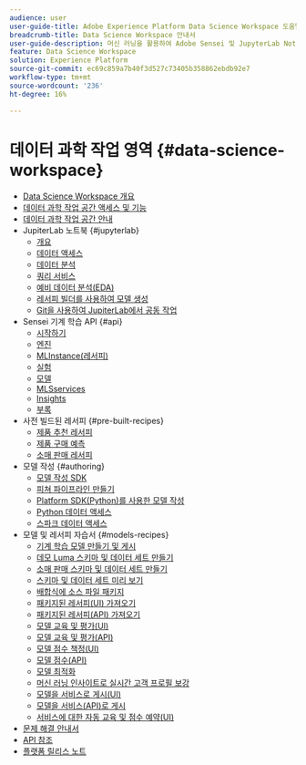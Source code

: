 ```yaml
---
audience: user
user-guide-title: Adobe Experience Platform Data Science Workspace 도움말
breadcrumb-title: Data Science Workspace 안내서
user-guide-description: 머신 러닝을 활용하여 Adobe Sensei 및 JupyterLab Notebook에서 모델과 레시피를 개발, 트레이닝 및 평가할 수 있습니다.
feature: Data Science Workspace
solution: Experience Platform
source-git-commit: ec69c859a7b40f3d527c73405b358862ebdb92e7
workflow-type: tm+mt
source-wordcount: '236'
ht-degree: 16%

---
```



# 데이터 과학 작업 영역 {#data-science-workspace}

* [Data Science Workspace 개요](home.md)
* [데이터 과학 작업 공간 액세스 및 기능](access-features-dsw.md)
* [데이터 과학 작업 공간 안내](walkthrough.md)
* JupiterLab 노트북 {#jupyterlab}
   * [개요](jupyterlab/overview.md)
   * [데이터 액세스](jupyterlab/access-notebook-data.md)
   * [데이터 분석](jupyterlab/analyze-your-data.md)
   * [쿼리 서비스](jupyterlab/query-service.md)
   * [예비 데이터 분석(EDA)](jupyterlab/eda-notebook.md)
   * [레서피 빌더를 사용하여 모델 생성](jupyterlab/create-a-model.md)
   * [Git을 사용하여 JupiterLab에서 공동 작업](jupyterlab/using-git-for-collaboration.md)
* Sensei 기계 학습 API {#api}
   * [시작하기](api/getting-started.md)
   * [엔진](api/engines.md)
   * [MLInstance(레서피)](api/mlinstances.md)
   * [실험](api/experiments.md)
   * [모델](api/models.md)
   * [MLSservices](api/mlservices.md)
   * [Insights](api/insights.md)
   * [부록](api/appendix.md)
* 사전 빌드된 레서피 {#pre-built-recipes}
   * [제품 추천 레서피](pre-built-recipes/product-recommendations.md)
   * [제품 구매 예측](pre-built-recipes/product-purchase-prediction.md)
   * [소매 판매 레서피](pre-built-recipes/retail-sales.md)
* 모델 작성 {#authoring}
   * [모델 작성 SDK](authoring/sdk.md)
   * [피쳐 파이프라인 만들기](authoring/feature-pipeline.md)
   * [Platform SDK(Python)를 사용한 모델 작성](authoring/platform-sdk.md)
   * [Python 데이터 액세스](authoring/python.md)
   * [스파크 데이터 액세스](authoring/spark.md)
* 모델 및 레서피 자습서 {#models-recipes}
   * [기계 학습 모델 만들기 및 게시](models-recipes/create-publish-model.md)
   * [데모 Luma 스키마 및 데이터 세트 만들기](models-recipes/create-luma-data.md)
   * [소매 판매 스키마 및 데이터 세트 만들기](models-recipes/create-retails-sales-dataset.md)
   * [스키마 및 데이터 세트 미리 보기](models-recipes/preview-schema-data.md)
   * [배합식에 소스 파일 패키지](models-recipes/package-source-files-recipe.md)
   * [패키지된 레서피(UI) 가져오기](models-recipes/import-packaged-recipe-ui.md)
   * [패키지된 레서피(API) 가져오기](models-recipes/import-packaged-recipe-api.md)
   * [모델 교육 및 평가(UI)](models-recipes/train-evaluate-model-ui.md)
   * [모델 교육 및 평가(API)](models-recipes/train-evaluate-model-api.md)
   * [모델 점수 책정(UI)](models-recipes/score-model-ui.md)
   * [모델 점수(API)](models-recipes/score-model-api.md)
   * [모델 최적화](models-recipes/optimize-model.md)
   * [머신 러닝 인사이트로 실시간 고객 프로필 보강](models-recipes/enrich-profile.md)
   * [모델을 서비스로 게시(UI)](models-recipes/publish-model-service-ui.md)
   * [모델을 서비스(API)로 게시](models-recipes/publish-model-service-api.md)
   * [서비스에 대한 자동 교육 및 점수 예약(UI)](models-recipes/schedule-models-ui.md)
* [문제 해결 안내서](troubleshooting-guide.md)
* [API 참조](https://www.adobe.io/apis/experienceplatform/home/api-reference.html#!acpdr/swagger-specs/sensei-ml-api.yaml)
* [플랫폼 릴리스 노트](https://www.adobe.com/go/platform-release-notes-en)